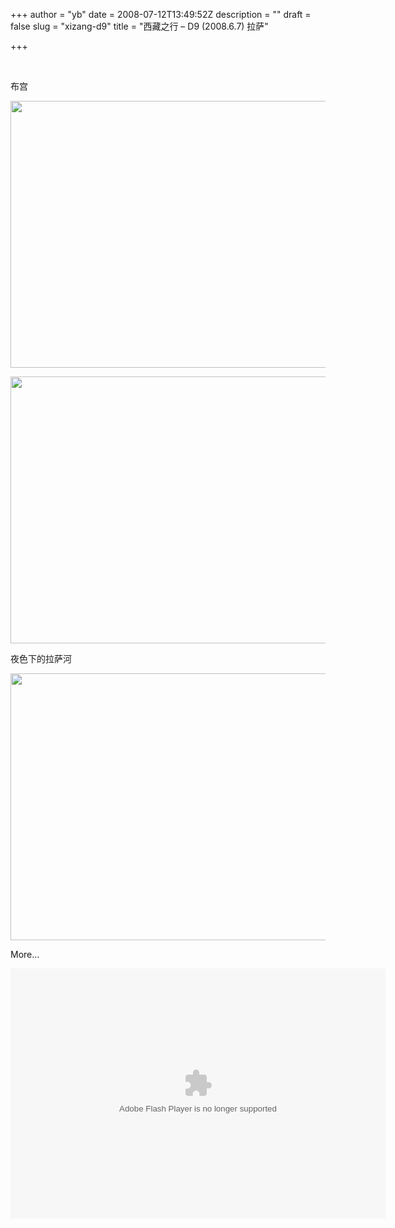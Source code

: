+++
author = "yb"
date = 2008-07-12T13:49:52Z
description = ""
draft = false
slug = "xizang-d9"
title = "西藏之行 &ndash; D9 (2008.6.7) 拉萨"

+++


&nbsp;

布宫

<a href="http://lh5.ggpht.com/yongbin.guo/SHdfRZdA1QI/AAAAAAAACS4/VjDqSYZ1d5E/s800/IMG_2630.jpg" target="_blank"><img src="http://lh5.ggpht.com/yongbin.guo/SHdfRZdA1QI/AAAAAAAACS4/VjDqSYZ1d5E/s800/IMG_2630.jpg" alt="" width="640" height="427" /></a>

<a href="http://lh4.ggpht.com/yongbin.guo/SHdfQzYZfFI/AAAAAAAACSw/zxcnJto4J4A/s800/IMG_2629.jpg" target="_blank"><img src="http://lh4.ggpht.com/yongbin.guo/SHdfQzYZfFI/AAAAAAAACSw/zxcnJto4J4A/s800/IMG_2629.jpg" alt="" width="640" height="427" /></a>

夜色下的拉萨河

<a href="http://lh5.ggpht.com/yongbin.guo/SHdfUo7PvhI/AAAAAAAACTY/oUGAqZLCNQ0/s800/IMG_2642.jpg" target="_blank"><img src="http://lh5.ggpht.com/yongbin.guo/SHdfUo7PvhI/AAAAAAAACTY/oUGAqZLCNQ0/s800/IMG_2642.jpg" alt="" width="640" height="427" /></a>

More…

<embed width="600" height="400" type="application/x-shockwave-flash" src="http://picasaweb.google.com/s/c/bin/slideshow.swf" flashvars="host=picasaweb.google.com&amp;noautoplay=1&amp;RGB=0x000000&amp;feed=http%3A%2F%2Fpicasaweb.google.com%2Fdata%2Ffeed%2Fapi%2Fuser%2Fyongbin.guo%2Falbumid%2F5221746890192002305%3Fkind%3Dphoto%26alt%3Drss%26authkey%3D5GRi7n6mOXE" pluginspage="http://www.macromedia.com/go/getflashplayer"></embed>

